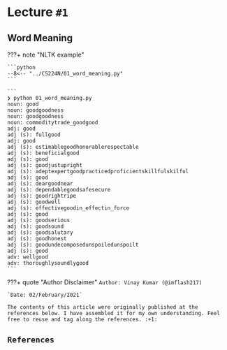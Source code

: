 # Lecture `#1`

## Word Meaning

???+ note "NLTK example"

    ```python
    --8<-- "../CS224N/01_word_meaning.py"
    ```

    ```
    ❯ python 01_word_meaning.py
    noun: good
    noun: goodgoodness
    noun: goodgoodness
    noun: commoditytrade_goodgood
    adj: good
    adj (s): fullgood
    adj: good
    adj (s): estimablegoodhonorablerespectable
    adj (s): beneficialgood
    adj (s): good
    adj (s): goodjustupright
    adj (s): adeptexpertgoodpracticedproficientskillfulskilful
    adj (s): good
    adj (s): deargoodnear
    adj (s): dependablegoodsafesecure
    adj (s): goodrightripe
    adj (s): goodwell
    adj (s): effectivegoodin_effectin_force
    adj (s): good
    adj (s): goodserious
    adj (s): goodsound
    adj (s): goodsalutary
    adj (s): goodhonest
    adj (s): goodundecomposedunspoiledunspoilt
    adj (s): good
    adv: wellgood
    adv: thoroughlysoundlygood
    ```











<!-- ############################################################################################################ -->
???+ quote "Author Disclaimer"
    `Author: Vinay Kumar (@imflash217)`

    `Date: 02/February/2021`

    The contents of this article were originally published at the references below. I have assembled it for my own understanding. Feel free to reuse and tag along the references. :+1:

## `References`
[^1]:

<!-- ############################################################################################################ -->